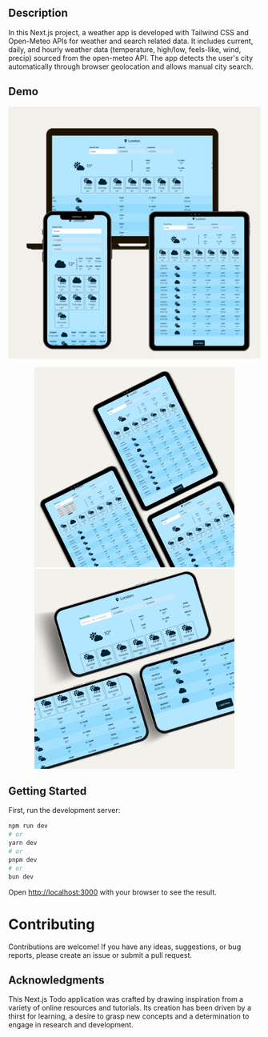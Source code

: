 

## Description

In this Next.js project, a weather app is developed with Tailwind CSS and Open-Meteo APIs for weather and search related data. It includes current, daily, and hourly weather data (temperature, high/low, feels-like, wind, precip) sourced from the open-meteo API. The app detects the user's city automatically through browser geolocation and allows manual city search.

## Demo
![Screenshot](public/images/snapshot-1.png)
<p float="left" align="center">
  <img src="public/images/snapshot-2.png" width="400" />
  <img src="public/images/snapshot-3.png" width="400" />
</p>

## Getting Started

First, run the development server:

```bash
npm run dev
# or
yarn dev
# or
pnpm dev
# or
bun dev
```

Open [http://localhost:3000](http://localhost:3000) with your browser to see the result.

# Contributing
Contributions are welcome! If you have any ideas, suggestions, or bug reports, please create an issue or submit a pull request.

## Acknowledgments
This Next.js Todo application was crafted by drawing inspiration from a variety of online resources and tutorials. Its creation has been driven by a thirst for learning, a desire to grasp new concepts and a determination to engage in research and development.
